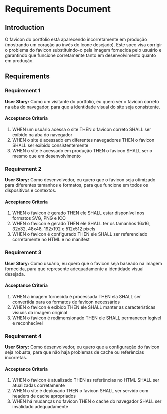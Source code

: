 # Requirements Document

## Introduction

O favicon do portfolio está aparecendo incorretamente em produção (mostrando um coração ao invés do ícone desejado). Este spec visa corrigir o problema do favicon substituindo-o pela imagem fornecida pelo usuário e garantindo que funcione corretamente tanto em desenvolvimento quanto em produção.

## Requirements

### Requirement 1

**User Story:** Como um visitante do portfolio, eu quero ver o favicon correto na aba do navegador, para que a identidade visual do site seja consistente.

#### Acceptance Criteria

1. WHEN um usuário acessa o site THEN o favicon correto SHALL ser exibido na aba do navegador
2. WHEN o site é acessado em diferentes navegadores THEN o favicon SHALL ser exibido consistentemente
3. WHEN o site é acessado em produção THEN o favicon SHALL ser o mesmo que em desenvolvimento

### Requirement 2

**User Story:** Como desenvolvedor, eu quero que o favicon seja otimizado para diferentes tamanhos e formatos, para que funcione em todos os dispositivos e contextos.

#### Acceptance Criteria

1. WHEN o favicon é gerado THEN ele SHALL estar disponível nos formatos SVG, PNG e ICO
2. WHEN o favicon é gerado THEN ele SHALL ter os tamanhos 16x16, 32x32, 48x48, 192x192 e 512x512 pixels
3. WHEN o favicon é configurado THEN ele SHALL ser referenciado corretamente no HTML e no manifest

### Requirement 3

**User Story:** Como usuário, eu quero que o favicon seja baseado na imagem fornecida, para que represente adequadamente a identidade visual desejada.

#### Acceptance Criteria

1. WHEN a imagem fornecida é processada THEN ela SHALL ser convertida para os formatos de favicon necessários
2. WHEN o favicon é exibido THEN ele SHALL manter as características visuais da imagem original
3. WHEN o favicon é redimensionado THEN ele SHALL permanecer legível e reconhecível

### Requirement 4

**User Story:** Como desenvolvedor, eu quero que a configuração do favicon seja robusta, para que não haja problemas de cache ou referências incorretas.

#### Acceptance Criteria

1. WHEN o favicon é atualizado THEN as referências no HTML SHALL ser atualizadas corretamente
2. WHEN o site é deployado THEN o favicon SHALL ser servido com headers de cache apropriados
3. WHEN há mudanças no favicon THEN o cache do navegador SHALL ser invalidado adequadamente